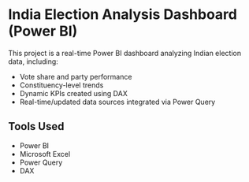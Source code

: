 # India Election Analysis Dashboard (Power BI)

This project is a real-time Power BI dashboard analyzing Indian election data, including:

- Vote share and party performance
- Constituency-level trends
- Dynamic KPIs created using DAX
- Real-time/updated data sources integrated via Power Query

## Tools Used
- Power BI
- Microsoft Excel
- Power Query
- DAX


